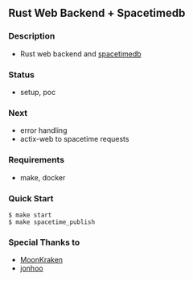 ## Rust Web Backend + Spacetimedb 

### Description
- Rust web backend and [spacetimedb](https://spacetimedb.com/)

### Status
- setup, poc

### Next
- error handling
- actix-web to spacetime requests

### Requirements
- make, docker

### Quick Start
```console
$ make start
$ make spacetime_publish
```

### Special Thanks to
- [MoonKraken](https://github.com/MoonKraken/)
- [jonhoo](https://github.com/jonhoo/)
